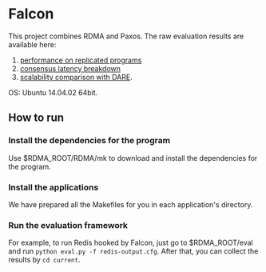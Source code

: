 # Falcon
This project combines RDMA and Paxos. The raw evaluation results are available here:  
1. [performance on replicated programs](https://docs.google.com/spreadsheets/d/1MvrqbfpKeLdDNBBNahvRja3pGs5ilBgtL7p-QUyhYwk/edit#gid=0)  
2. [consensus latency breakdown](https://docs.google.com/spreadsheets/d/1MvrqbfpKeLdDNBBNahvRja3pGs5ilBgtL7p-QUyhYwk/edit#gid=976109886)  
3. [scalability comparison with DARE](https://docs.google.com/spreadsheets/d/1MvrqbfpKeLdDNBBNahvRja3pGs5ilBgtL7p-QUyhYwk/edit#gid=780560038).
  
OS: Ubuntu 14.04.02 64bit.
## How to run
### Install the dependencies for the program
Use $RDMA_ROOT/RDMA/mk to download and install the dependencies for the program.
### Install the applications
We have prepared all the Makefiles for you in each application's directory.
### Run the evaluation framework
For example, to run Redis hooked by Falcon, just go to $RDMA_ROOT/eval and run `python eval.py -f redis-output.cfg`. After that, you can collect the results by `cd current`.
